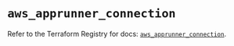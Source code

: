 # `aws_apprunner_connection`

Refer to the Terraform Registry for docs: [`aws_apprunner_connection`](https://registry.terraform.io/providers/hashicorp/aws/5.77.0/docs/resources/apprunner_connection).
